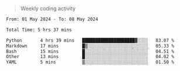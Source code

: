 > Weekly coding activity
<!--START_SECTION:waka-->

```txt
From: 01 May 2024 - To: 08 May 2024

Total Time: 5 hrs 37 mins

Python       4 hrs 39 mins   ████████████████████▓░░░░   83.07 %
Markdown     17 mins         █▒░░░░░░░░░░░░░░░░░░░░░░░   05.33 %
Bash         15 mins         █░░░░░░░░░░░░░░░░░░░░░░░░   04.51 %
Other        13 mins         █░░░░░░░░░░░░░░░░░░░░░░░░   04.02 %
YAML         5 mins          ▒░░░░░░░░░░░░░░░░░░░░░░░░   01.50 %
```

<!--END_SECTION:waka-->
